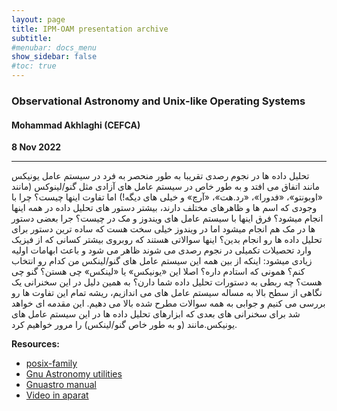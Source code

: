 ```yaml
---
layout: page
title: IPM-OAM presentation archive
subtitle: 
#menubar: docs_menu
show_sidebar: false
#toc: true
---
```


### Observational Astronomy and Unix-like Operating Systems
#### Mohammad Akhlaghi (CEFCA)
**8 Nov 2022**

---
تحلیل داده ها در نجوم رصدی تقریبا به طور منحصر به فرد در سیستم عامل یونیکس مانند اتفاق می افتد و به طور خاص در سیستم عامل های آزادی مثل گنو/لینوکس (مانند «اوبونتو»، «فدورا»، «رد.هت»، «آرچ» و خیلی های دیگه!) اما تفاوت اینها چیست؟ چرا با وجودی که اسم ها و ظاهرهای مختلف دارند، بیشتر دستور های تحلیل داده در همه اینها انجام میشود؟ فرق اینها با سیستم عامل های ویندوز و مک در چیست؟ جرا بعضی دستور ها در مک هم انجام میشود اما در ویندوز خیلی سخت هست که ساده ترین دستور برای تحلیل داده ها رو انجام بدین؟ اینها سوالاتی هستند که روبروی بیشتر کسانی که از فیزیک وارد تحصیلات تکمیلی در نجوم رصدی می شوند ظاهر می شود و باعث ابهامات اولیه زیادی میشود: اینکه از بین همه این سیستم عامل های گنو/لینکس من کدام رو انتخاب کنم؟ همونی که استادم داره؟ اصلا این «یونیکس» یا «لینکس» چی هستن؟ گنو چی هست؟ چه ربطی به دستورات تحلیل داده شما دارن؟ به همین دلیل در این سخنرانی یک نگاهی از سطح بالا به مساله سیستم عامل های می اندازیم، ریشه تمام این تفاوت ها رو بررسی می کنیم و جوابی به همه سوالات مطرح شده بالا می دهیم. این مقدمه ای خواهد شد برای سخنرانی های بعدی که ابزارهای تحلیل داده ها در این سیستم عامل های یونیکس.مانند (و به طور خاص گنو/لینکس) را مرور خواهیم کرد.

**Resources:**
- [posix-family](https://akhlaghi.org/pdf/posix-family.pdf)
- [Gnu Astronomy utilities](https://www.gnu.org/software/gnuastro/)
- [Gnuastro manual](https://akhlaghi.org/gnuastro.pdf)
- [Video in aparat](https://aparat.com/v/WVTM8)


